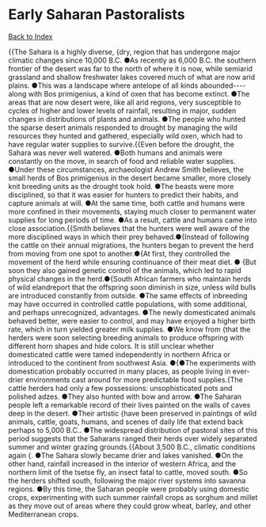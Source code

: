 # Early Saharan Pastoralists
[Back to Index](https://github.com/windows10010/tpoExtractor/blob/master/README.md)

{{The Sahara is a highly diverse, {dry, region that has undergone major climatic changes since 10,000 B.C. ●As recently as 6,000 B.C. the southern frontier of the desert was far to the north of where it is now, while semiarid grassland and shallow freshwater lakes covered much of what are now arid plains. ●This was a landscape where antelope of all kinds abounded----along with Bos primigenius, a kind of oxen that has become extinct. ●The areas that are now desert were, like all arid regions, very susceptible to cycles of higher and lower levels of rainfall, resulting in major, sudden changes in distributions of plants and animals. ●The people who hunted the sparse desert animals responded to drought by managing the wild resources they hunted and gathered, especially wild oxen, which had to have regular water supplies to survive.{{Even before the drought, the Sahara was never well watered. ●Both humans and animals were constantly on the move, in search of food and reliable water supplies. ●Under these circumstances, archaeologist Andrew Smith believes, the small herds of Bos primigenius in the desert became smaller, more closely knit breeding units as the drought took hold. ●The beasts were more disciplined, so that it was easier for hunters to predict their habits, and capture animals at will. ●At the same time, both cattle and humans were more confined in their movements, staying much closer to permanent water supplies for long periods of time. ●As a result, cattle and humans came into close association.{{Smith believes that the hunters were well aware of the more disciplined ways in which their prey behaved.●{Instead of following the cattle on their annual migrations, 
the hunters began to prevent the herd from moving from one spot to another.●{At first, they controlled the movement of the herd while ensuring continuance of their meat diet. ●
{But soon they also gained genetic control of the animals, which led to rapid physical changes in the herd.●{South African farmers who maintain herds of wild elandreport that the offspring soon diminish in size, unless wild bulls are introduced constantly from outside. ●The same effects of inbreeding may have occurred in controlled cattle
populations, with some additional, and perhaps unrecognized, advantages. ●The newly domesticated animals behaved better, were easier to control, and may have enjoyed a higher birth rate, which in
turn yielded greater milk supplies. ●We know from {that the herders were soon selecting breeding animals to produce offspring with different horn shapes and hide 
colors.        It is still unclear whether domesticated cattle were tamed independently in northern Africa or introduced to the continent from southwest Asia. ●{●The experiments with domestication probably occurred in many places, as people living in ever-drier environments cast around for more predictable food supplies.{The cattle herders had only a few possessions: unsophisticated pots and polished adzes. ●They also hunted with bow and arrow. ●The Saharan people left a remarkable record of their lives painted on the walls of caves deep in the desert. ●Their artistic {have been preserved in paintings of wild animals, cattle, goats, humans, and scenes of daily life that extend back perhaps to 5,000 B.C.. ●The widespread distribution of pastoral sites of this period suggests that the Saharans ranged their herds over widely separated summer and winter grazing grounds.{{About 3,500 B.C., climatic conditions again {. ●The Sahara slowly became drier and lakes vanished. ●On the other hand, rainfall increased in the interior of western Africa, and the northern limit of the tsetse fly, an insect fatal to cattle, moved south. ●So the herders shifted south, following the major river systems into savanna regions. ●By this time, the Saharan people were probably using domestic crops, experimenting with such summer rainfall crops as sorghum and millet as they move out of areas where they could grow wheat, barley, and other Mediterranean crops.